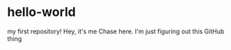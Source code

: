 # hello-world
my first repository!
Hey, it's me Chase here. I'm just figuring out this GitHub thing
